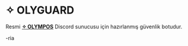 # ✧ OLYGUARD

Resmi [**✧ OLYMPOS**](https://discord.gg/5bzJr2d) Discord sunucusu için hazırlanmış güvenlik botudur.



-ria